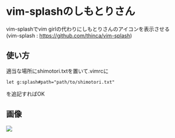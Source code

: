 # vim-splashのしもとりさん

vim-splashでvim girlの代わりにしもとりさんのアイコンを表示させる  
(vim-splash : https://github.com/thinca/vim-splash)

## 使い方
適当な場所にshimotori.txtを置いて.vimrcに

```vim
let g:splash#path="path/to/shimotori.txt"
```

を追記すればOK


## 画像
![]("image.png")
